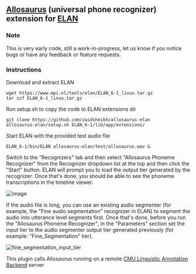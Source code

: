 ## [Allosaurus](https://github.com/xinjli/allosaurus/) (universal phone recognizer) extension for [ELAN](https://archive.mpi.nl/tla/elan)

###  Note

This is very early code, still a work-in-progress, let us know if you notice bugs or have any feedback or feature requests.

### Instructions
Download and extract ELAN
```
wget https://www.mpi.nl/tools/elan/ELAN_6-1_linux.tar.gz
tar xzf ELAN_6-1_linux.tar.gz
```

Run setup.sh to copy the code to ELAN extensions dir
```
git clone https://github.com/zaidsheikh/allosaurus-elan
allosaurus-elan/setup.sh ELAN_6-1/lib/app/extensions/
```

Start ELAN with the provided test audio file

`ELAN_6-1/bin/ELAN allosaurus-elan/test/allosaurus.wav &`

Switch to the "Recognizers" tab and then select "Allosaurus Phoneme Recognizer" from the Recognizer dropdown list at the top and then click the "Start" button. ELAN will prompt you to load the output tier generated by the recognizer. Once that's done, you should be able to see the phoneme transcriptions in the timeline viewer.

![image](https://user-images.githubusercontent.com/2358298/124541645-da0adf80-ddef-11eb-8bb6-4a26713545a6.png)

If the audio file is long, you can use an existing audio segmenter (for example, the "Fine audio segmentation" recognizer in ELAN) to segment the audio into utterance level segments first. Once that's done, before you run the "Allosaurus Phoneme Recognizer", in the "Parameters" section set the input tier to the audio segmenter output tier generated previously (for example: "Fine_Segmentation" tier).

![fine_segmentation_input_tier](https://user-images.githubusercontent.com/2358298/126795420-00efc527-d2b8-40c2-8122-0cb37c4c1cfb.png)


This plugin calls Allosaurus running on a remote [CMU Linguistic Annotation Backend](https://github.com/neulab/cmulab) server


